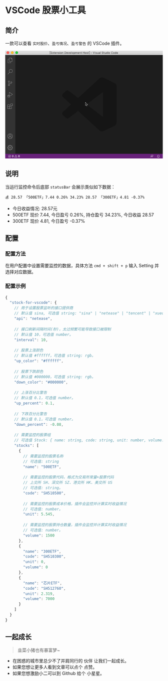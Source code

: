 # VSCode 股票小工具

## 简介

一款可以查看 `实时股价`、`盈亏情况`、`盈亏警告` 的 VSCode 插件。

![示例GIF](./images/preview.gif)

## 说明

当运行监控命令后底部 `statusBar` 会展示类似如下数据：

```
💰 28.57 「500ETF」7.44 0.26% 34.23% 28.57 「300ETF」4.81 -0.37%
```

* 今日收益情况: 28.57元
* 500ETF 现价 7.44, 今日盈亏 0.26%, 持仓盈亏 34.23%, 今日收益 28.57
* 300ETF 现价 4.81, 今日盈亏 -0.37%

## 配置

### 配置方法

在用户配置中设置需要监控的数据，具体方法 `cmd + shift + p` 输入 Setting 并选择对应数据。

### 配置示例

```javascript
{
  "stock-for-vscode": {
    // 用于设置股票监听的接口提供商
    // 默认值 sina, 可选值 string: "sina" | "netease" | "tencent" | "xueqiu"
    "api": "netease",

    // 接口刷新间隔时间(秒)，太过频繁可能导致接口被限制
    // 默认值 10，可选值 number。
    "interval": 10,

    // 股票上涨颜色
    // 默认值 #ffffff，可选值 string: rgb。
    "up_color": "#ffffff",

    // 股票下跌颜色
    // 默认值 #000000，可选值 string: rgb。
    "down_color": "#000000",

    // 上涨百分比警告
    // 默认值 0.1，可选值 number。
    "up_percent": 0.1, 

    // 下跌百分比警告
    // 默认值 0.1，可选值 number。
    "down_percent": -0.08, 

    // 需要监控的股票组
    // 可选值 Stock: { name: string, code: string, unit: number, volume: number }
    "stocks": [
      {
        // 需要监控的股票名称
        // 可选值: string
        "name": "500ETF",

        // 需要监控的股票代码，格式为交易所常量+股票代码
        // 上交所 SH、深交所 SZ、港交所 HK、美交所 US
        // 可选值: string。
        "code": "SH510500",

        // 需要监控的股票成本价格，插件会监控并计算实时收益情况
        // 可选值: number。
        "unit": 5.545,

        // 需要监控的股票持仓数量，插件会监控并计算实时收益情况
        // 可选值: number。
        "volume": 1500
      },
      {
        "name": "300ETF",
        "code": "SH510300",
        "unit": 0,
        "volume": 0
      },
      {
        "name": "芯片ETF",
        "code": "SH512760",
        "unit": 2.319,
        "volume": 7000
      }
    ]
  }
}
```

## 一起成长

> 韭菜小猪也有暴富梦~

* 在困惑的城市里总少不了并肩同行的 伙伴 让我们一起成长。
* 如果您想让更多人看到文章可以点个 点赞。
* 如果您想激励小二可以到 Github 给个 小星星。
